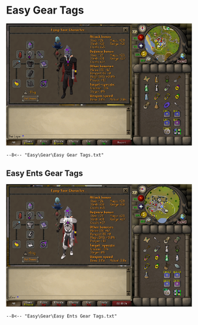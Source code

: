 # Easy Gear Tags

![Easy Gear](../images/Easy%20Gear.png)

``` title=""
--8<-- "Easy\Gear\Easy Gear Tags.txt"
```

## Easy Ents Gear Tags

![Easy Ent Gear](../images/Easy%20Ents%20Gear.png)

``` title=""
--8<-- "Easy\Gear\Easy Ents Gear Tags.txt"
```